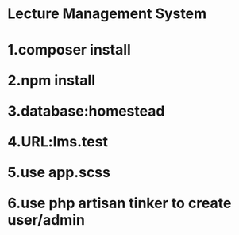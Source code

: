 <h1>Lecture Management System<h1>
<p>1.composer install</p>
<p>2.npm install</p>
<p>3.database:homestead<p>
<p>4.URL:lms.test</p>
<p>5.use app.scss</p>
<p>6.use php artisan tinker to create user/admin</p>
